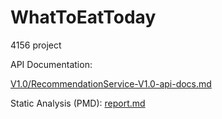 # WhatToEatToday
4156 project

API Documentation:

[V1.0/RecommendationService-V1.0-api-docs.md](V1.0/RecommendationService-V1.0-api-docs.md)

Static Analysis (PMD):
[report.md](report.md)